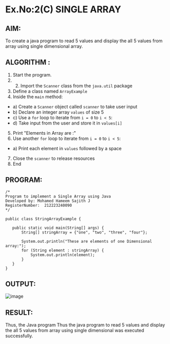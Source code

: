 # Ex.No:2(C)    SINGLE ARRAY

## AIM:
To create a java program to read 5 values and display the all 5 values from array using single dimensional array.

## ALGORITHM :
1.	Start the program.
2.	2.	Import the `Scanner` class from the `java.util` package
3.	Define a class named `ArrayExample`
4.	Inside the `main` method:
-	a) Create a `Scanner` object called `scanner` to take user input
-	b) Declare an integer array `values` of size 5
-	c) Use a `for` loop to iterate from `i = 0` to `i < 5`:
-   d) Take input from the user and store it in `values[i]`
5.	Print "Elements in Array are :"
6.	Use another `for` loop to iterate from `i = 0` to `i < 5`:
-	a) Print each element in `values` followed by a space
7.	Close the `scanner` to release resources
8.	End





## PROGRAM:
 ```
/*
Program to implement a Single Array using Java
Developed by: Mohamed Hameem Sajith J
RegisterNumber:  212223240090
*/

public class StringArrayExample {

    public static void main(String[] args) {
        String[] stringArray = {"one", "two", "three", "four"};

        System.out.println("These are elements of one Dimensional array:");
        for (String element : stringArray) {
            System.out.println(element);
        }
    }
}

```


## OUTPUT:

![image](https://github.com/user-attachments/assets/a0338cbe-755b-4467-9dee-4e76f3471675)


## RESULT:
Thus, the Java program Thus the java program to read 5 values and display the all 5 values from array using single dimensional  was executed successfully.


